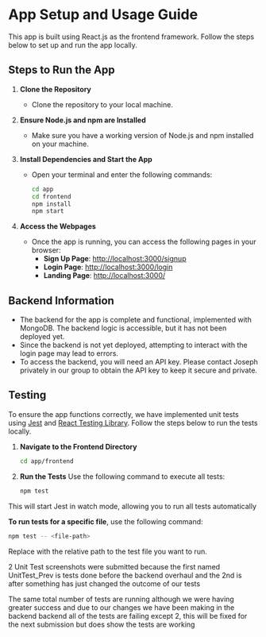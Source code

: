 # App Setup and Usage Guide

This app is built using React.js as the frontend framework. Follow the steps below to set up and run the app locally.

## Steps to Run the App

1. **Clone the Repository**
   - Clone the repository to your local machine.

2. **Ensure Node.js and npm are Installed**
   - Make sure you have a working version of Node.js and npm installed on your machine.

3. **Install Dependencies and Start the App**
   - Open your terminal and enter the following commands:
     ```bash
     cd app
     cd frontend
     npm install
     npm start
     ```

4. **Access the Webpages**
   - Once the app is running, you can access the following pages in your browser:
     - **Sign Up Page**: [http://localhost:3000/signup](http://localhost:3000/signup)
     - **Login Page**: [http://localhost:3000/login](http://localhost:3000/login)
     - **Landing Page**: [http://localhost:3000/](http://localhost:3000/)

## Backend Information

- The backend for the app is complete and functional, implemented with MongoDB. The backend logic is accessible, but it has not been deployed yet.
- Since the backend is not yet deployed, attempting to interact with the login page may lead to errors.
- To access the backend, you will need an API key. Please contact Joseph privately in our group to obtain the API key to keep it secure and private.

## Testing
To ensure the app functions correctly, we have implemented unit tests using [Jest](https://jestjs.io/) and [React Testing Library](https://testing-library.com/docs/react-testing-library/intro/). Follow the steps below to run the tests locally.

1. **Navigate to the Frontend Directory**
   ```bash
   cd app/frontend
   ```
   
2. **Run the Tests**
Use the following command to execute all tests:
    ```bash
    npm test
    ```
This will start Jest in watch mode, allowing you to run all tests automatically

**To run tests for a specific file**, use the following command:

  ```bash
  npm test -- <file-path>
   ```
Replace <file-path> with the relative path to the test file you want to run.

2 Unit Test screenshots were submitted because the first named UnitTest_Prev is tests done before the backend overhaul and the 2nd is after something has just 
changed the outcome of our tests

The same total number of tests are running although we were having greater success and due to our changes we have been making in the backend
backend all of the tests are failing except 2, this will be fixed for the next submission but does show the tests are working